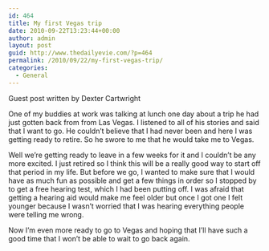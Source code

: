 ```yaml
---
id: 464
title: My first Vegas trip
date: 2010-09-22T13:23:44+00:00
author: admin
layout: post
guid: http://www.thedailyevie.com/?p=464
permalink: /2010/09/22/my-first-vegas-trip/
categories:
  - General
---
```

Guest post written by Dexter Cartwright

One of my buddies at work was talking at lunch one day about a trip he had just gotten back from from Las Vegas. I listened to all of his stories and said that I want to go. He couldn&#8217;t believe that I had never been and here I was getting ready to retire. So he swore to me that he would take me to Vegas.

Well we&#8217;re getting ready to leave in a few weeks for it and I couldn&#8217;t be any more excited. I just retired so I think this will be a really good way to start off that period in my life. But before we go, I wanted to make sure that I would have as much fun as possible and get a few things in order so I stopped by to get a free hearing test, which I had been putting off. I was afraid that getting a hearing aid would make me feel older but once I got one I felt younger because I wasn&#8217;t worried that I was hearing everything people were telling me wrong.

Now I&#8217;m even more ready to go to Vegas and hoping that I&#8217;ll have such a good time that I won&#8217;t be able to wait to go back again.